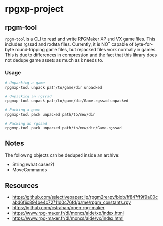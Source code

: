 # rpgxp-project

## rpgm-tool
`rpgm-tool` is a CLI to read and write RPGMaker XP and VX game files.
This includes rgssad and rxdata files.
Currently, it is NOT capable of byte-for-byte round-tripping game files, but repacked files work normally in games.
This is due to differences in compression and the fact that this library does not dedupe game assets as much as it needs to.

### Usage
```bash
# Unpacking a game
rpgmxp-tool unpack path/to/game/dir unpacked

# Unpacking an rgssad
rpgmxp-tool unpack path/to/game/dir/Game.rgssad unpacked

# Packing a game
rpgmxp-tool pack unpacked path/to/new/dir

# Packing an rgssad
rpgmxp-tool pack unpacked path/to/new/dir/Game.rgssad
```

## Notes
The following objects can be deduped inside an archive:
 * String (what cases?)
 * MoveCommands
 
## Resources
 * https://github.com/selectivepaperclip/rpgm2renpy/blob/ff847ff9f9a00cabd6f6c894be4c72711d0c76fd/game/rpgm_constants.rpy
 * https://github.com/cstrahan/open-rpg-maker
 * https://www.rpg-maker.fr/dl/monos/aide/xp/index.html
 * https://www.rpg-maker.fr/dl/monos/aide/vx/index.html